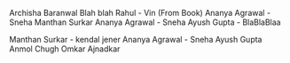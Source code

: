 
Archisha Baranwal
Blah blah
Rahul - Vin (From Book)
Ananya Agrawal - Sneha
Manthan Surkar
Ananya Agrawal - Sneha
Ayush Gupta - BlaBlaBlaa


Manthan Surkar - kendal jener
Ananya Agrawal - Sneha
Ayush Gupta<br>
Anmol Chugh
Omkar Ajnadkar
